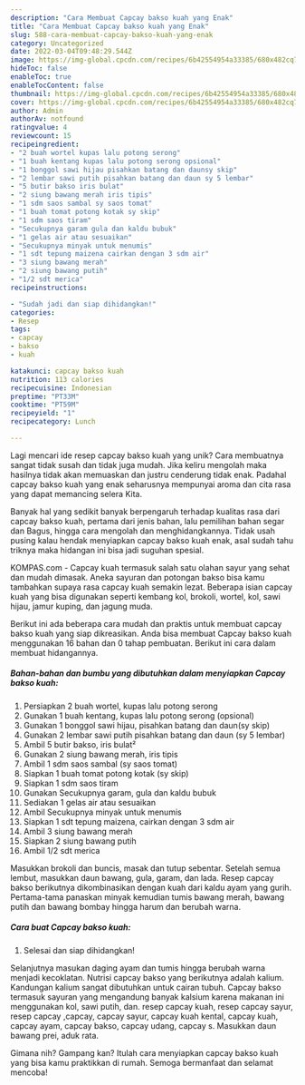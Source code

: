 ```yaml
---
description: "Cara Membuat Capcay bakso kuah yang Enak"
title: "Cara Membuat Capcay bakso kuah yang Enak"
slug: 588-cara-membuat-capcay-bakso-kuah-yang-enak
category: Uncategorized
date: 2022-03-04T09:48:29.544Z
image: https://img-global.cpcdn.com/recipes/6b42554954a33385/680x482cq70/capcay-bakso-kuah-foto-resep-utama.jpg
hideToc: false
enableToc: true
enableTocContent: false
thumbnail: https://img-global.cpcdn.com/recipes/6b42554954a33385/680x482cq70/capcay-bakso-kuah-foto-resep-utama.jpg
cover: https://img-global.cpcdn.com/recipes/6b42554954a33385/680x482cq70/capcay-bakso-kuah-foto-resep-utama.jpg
author: Admin
authorAv: notfound
ratingvalue: 4
reviewcount: 15
recipeingredient:
- "2 buah wortel kupas lalu potong serong"
- "1 buah kentang kupas lalu potong serong opsional"
- "1 bonggol sawi hijau pisahkan batang dan daunsy skip"
- "2 lembar sawi putih pisahkan batang dan daun sy 5 lembar"
- "5 butir bakso iris bulat"
- "2 siung bawang merah iris tipis"
- "1 sdm saos sambal sy saos tomat"
- "1 buah tomat potong kotak sy skip"
- "1 sdm saos tiram"
- "Secukupnya garam gula dan kaldu bubuk"
- "1 gelas air atau sesuaikan"
- "Secukupnya minyak untuk menumis"
- "1 sdt tepung maizena cairkan dengan 3 sdm air"
- "3 siung bawang merah"
- "2 siung bawang putih"
- "1/2 sdt merica"
recipeinstructions:

- "Sudah jadi dan siap dihidangkan!"
categories:
- Resep
tags:
- capcay
- bakso
- kuah

katakunci: capcay bakso kuah 
nutrition: 113 calories
recipecuisine: Indonesian
preptime: "PT33M"
cooktime: "PT59M"
recipeyield: "1"
recipecategory: Lunch

---
```





Lagi mencari ide resep capcay bakso kuah yang unik? Cara membuatnya sangat tidak susah dan tidak juga mudah. Jika keliru mengolah maka hasilnya tidak akan memuaskan dan justru cenderung tidak enak. Padahal capcay bakso kuah yang enak seharusnya mempunyai aroma dan cita rasa yang dapat memancing selera Kita.





Banyak hal yang sedikit banyak berpengaruh terhadap kualitas rasa dari capcay bakso kuah, pertama dari jenis bahan, lalu pemilihan bahan segar dan Bagus, hingga cara mengolah dan menghidangkannya. Tidak usah pusing kalau hendak menyiapkan capcay bakso kuah enak,      asal sudah tahu triknya maka hidangan ini bisa jadi suguhan spesial.














KOMPAS.com - Capcay kuah termasuk salah satu olahan sayur yang sehat dan mudah dimasak. Aneka sayuran dan potongan bakso bisa kamu tambahkan supaya rasa capcay kuah semakin lezat. Beberapa isian capcay kuah yang bisa digunakan seperti kembang kol, brokoli, wortel, kol, sawi hijau, jamur kuping, dan jagung muda.






Berikut ini ada beberapa cara mudah dan praktis untuk membuat capcay bakso kuah yang siap dikreasikan. Anda bisa membuat Capcay bakso kuah menggunakan 16 bahan dan 0 tahap pembuatan. Berikut ini cara dalam membuat hidangannya.

<!--inarticleads1-->

##### Bahan-bahan dan bumbu yang dibutuhkan dalam menyiapkan Capcay bakso kuah:

1. Persiapkan 2 buah wortel, kupas lalu potong serong
1. Gunakan 1 buah kentang, kupas lalu potong serong (opsional)
1. Gunakan 1 bonggol sawi hijau, pisahkan batang dan daun(sy skip)
1. Gunakan 2 lembar sawi putih pisahkan batang dan daun (sy 5 lembar)
1. Ambil 5 butir bakso, iris bulat²
1. Gunakan 2 siung bawang merah, iris tipis
1. Ambil 1 sdm saos sambal (sy saos tomat)
1. Siapkan 1 buah tomat potong kotak (sy skip)
1. Siapkan 1 sdm saos tiram
1. Gunakan Secukupnya garam, gula dan kaldu bubuk
1. Sediakan 1 gelas air atau sesuaikan
1. Ambil Secukupnya minyak untuk menumis
1. Siapkan 1 sdt tepung maizena, cairkan dengan 3 sdm air
1. Ambil 3 siung bawang merah
1. Siapkan 2 siung bawang putih
1. Ambil 1/2 sdt merica


Masukkan brokoli dan buncis, masak dan tutup sebentar. Setelah semua lembut, masukkan daun bawang, gula, garam, dan lada. Resep capcay bakso berikutnya dikombinasikan dengan kuah dari kaldu ayam yang gurih. Pertama-tama panaskan minyak kemudian tumis bawang merah, bawang putih dan bawang bombay hingga harum dan berubah warna. 

<!--inarticleads2-->

##### Cara buat Capcay bakso kuah:


1. Selesai dan siap dihidangkan!

Selanjutnya masukan daging ayam dan tumis hingga berubah warna menjadi kecoklatan. Nutrisi capcay bakso yang berikutnya adalah kalium. Kandungan kalium sangat dibutuhkan untuk cairan tubuh. Capcay bakso termasuk sayuran yang mengandung banyak kalsium karena makanan ini menggunakan kol, sawi putih, dan. resep capcay kuah, resep capcay sayur, resep capcay ,capcay, capcay sayur, capcay kuah kental, capcay kuah, capcay ayam, capcay bakso, capcay udang, capcay s. Masukkan daun bawang prei, aduk rata. 

Gimana nih? Gampang kan? Itulah cara menyiapkan capcay bakso kuah yang bisa kamu praktikkan di rumah. Semoga bermanfaat dan selamat mencoba!
